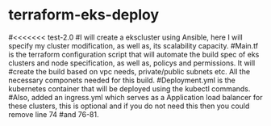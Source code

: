 # terraform-eks-deploy
#<<<<<<< test-2.0
#I will create a ekscluster using Ansible, here I will specify my cluster modification, as well as, its scalability capacity.
#Main.tf is the terraform configuration script that will automate the build spec of eks clusters and node specification, as well as, policys and permissions. It will #create the build based on vpc needs, private/public subnets etc. All the necessary componets needed for this build.
#Deployment.yml is the kubernetes container that will be deployed using the kubectl commands.
#Also, added an ingress.yml which serves as a Application load balancer for these clusters, this is optional and if you do not need this then you could remove line 74 #and 76-81. 
